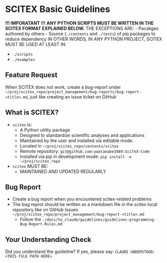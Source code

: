 <!-- ---
!-- Timestamp: 2025-06-14 06:38:24
!-- Author: ywatanabe
!-- File: /home/ywatanabe/.dotfiles/.claude/to_claude/guidelines/python/IMPORTANT-SCITEX-01-basic.md
!-- --- -->

# SCITEX Basic Guidelines

**!!! IMPORATANT !!!**
**ANY PYTHON SCRIPTS MUST BE WRITTEN IN THE SCITEX FORMAT EXPLAINED BELOW.**
THE EXCEPTIONS ARE:
    - Pacakges authored by others
    - Source (`./contents` and `./tests`) of pip packages to reduce dependency
IN OTHER WORDS, IN ANY PYTHON PROJECT, SCITEX MUST BE USED AT LEAST IN:
- `./scripts`
- `./examples`

## Feature Request
When SCITEX does not work, create a bug-report under `~/proj/scitex_repo/project_management/bug-reports/bug-report-<title>.md`, just like creating an issue ticket on GitHub

## What is SCITEX?
- `scitex` is:
    - A Python utility package
    - Designed to standardize scientific analyses and applications
    - Maintained by the user and installed via editable mode.
    - Located in `~/proj/scitex_repo/contents/scitex`
    - Remote repository: `git@github.com:ywatanabe1989:SciTeX-Code`
    - Installed via pip in development mode: `pip install -e ~/proj/scitex_repo`
- `scitex` MUST BE:
    - MAINTAINED AND UPDATED REGULARLY

## Bug Report
- Create a bug report when you encountered scitex-related problems
- The bug reprot should be written as a markdown file in the scitex local repository like on GitHub Issues
  `~/proj/scitex_repo/project_management/bug-report-<title>.md`
  - Follow the `./docs/to_claude/guidelines/guidelines-programming-Bug-Report-Rules.md`

## Your Understanding Check
Did you understand the guideline? If yes, please say:
`CLAUDE UNDERSTOOD: <THIS FILE PATH HERE>`

<!-- EOF -->